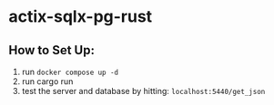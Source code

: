 # actix-sqlx-pg-rust

## How to Set Up:
1. run `docker compose up -d`
2. run cargo run
3. test the server and database by hitting: `localhost:5440/get_json`
